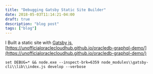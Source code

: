 ```yaml
---
title: "Debugging Gatsby Static Site Builder"
date: 2018-05-03T11:14:21-04:00
draft: true
description: "blog post"
tags: ["blog"]
---
```


I Built a static site with 
[Gatsby js](https://www.gatsbyjs.org/), [https://unofficialoraclecloudhub.github.io/oracledb-graphql-demo/](https://unofficialoraclecloudhub.github.io/oracledb-graphql-demo/)

```
set DEBUG=* && node.exe --inspect-brk=6359 node_modules\\gatsby-cli\\lib\\index.js develop --verbose
```

